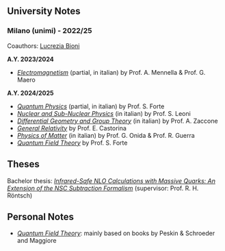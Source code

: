 ## University Notes

### Milano (unimi) - 2022/25

Coauthors: [Lucrezia Bioni](https://github.com/LucreziaBioni)

__A.Y. 2023/2024__
- _[Electromagnetism](https://github.com/LeonardoCerasi/notes/bachelor/bachelor-2/semester-2/elettromagnetismo)_ (partial, in italian) by Prof. A. Mennella & Prof. G. Maero

__A.Y. 2024/2025__
- _[Quantum Physics](https://github.com/LeonardoCerasi/notes/bachelor/bachelor-3/semester-1/fisica-quantistica)_ (partial, in italian) by Prof. S. Forte
- _[Nuclear and Sub-Nuclear Physics](https://github.com/LeonardoCerasi/notes/bachelor/bachelor-3/semester-1/nucleare-e-subnucleare)_ (in italian) by Prof. S. Leoni
- _[Differential Geometry and Group Theory](https://github.com/LeonardoCerasi/notes/bachelor/bachelor-3/semester-1/geometria-e-gruppi)_ (in italian) by Prof. A. Zaccone
- _[General Relativity](https://github.com/LeonardoCerasi/notes/bachelor/bachelor-3/semester-1/relativita-generale)_ by Prof. E. Castorina
- _[Physics of Matter](https://github.com/LeonardoCerasi/notes/bachelor/bachelor-3/semester-2/struttura)_ (in italian) by Prof. G. Onida & Prof. R. Guerra
- _[Quantum Field Theory](https://github.com/LeonardoCerasi/notes/bachelor/bachelor-3/semester-2/teorica)_ by Prof. S. Forte

## Theses

Bachelor thesis: _[Infrared-Safe NLO Calculations with Massive Quarks: An Extension of the NSC Subtraction Formalism](https://github.com/LeonardoCerasi/notes/theses/bachelor)_ (supervisor: Prof. R. H. Röntsch)

## Personal Notes

- _[Quantum Field Theory](https://github.com/LeonardoCerasi/notes/personal/qft)_: mainly based on books by Peskin & Schroeder and Maggiore
